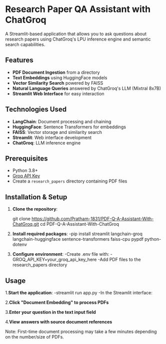 # Research Paper QA Assistant with ChatGroq

A Streamlit-based application that allows you to ask questions about research papers using ChatGroq's LPU inference engine and semantic search capabilities.


## Features

- **PDF Document Ingestion** from a directory
- **Text Embeddings** using HuggingFace models
- **Vector Similarity Search** powered by FAISS
- **Natural Language Queries** answered by ChatGroq's LLM (Mixtral 8x7B)
- **Streamlit Web Interface** for easy interaction

## Technologies Used

- **LangChain**: Document processing and chaining
- **HuggingFace**: Sentence Transformers for embeddings
- **FAISS**: Vector storage and similarity search
- **Streamlit**: Web interface development
- **ChatGroq**: LLM inference engine

## Prerequisites

- Python 3.8+
- [Groq API Key](https://console.groq.com/keys)
- Create a `research_papers` directory containing PDF files

## Installation & Setup

1. **Clone the repository**:

   git clone https://github.com/Pratham-1831/PDF-Q-A-Assistant-With-ChatGroq.git
   cd PDF-Q-A-Assistant-With-ChatGroq
2. **Install required packages**:
   -pip install streamlit langchain-groq langchain-huggingface sentence-transformers faiss-cpu pypdf python-dotenv
3. **Configure environment**:
   -Create .env file with:
   -GROQ_API_KEY=your_groq_api_key_here
   -Add PDF files to the research_papers directory

## Usage
1.**Start the application**:
 -streamlit run app.py
 -In the Streamlit interface:

2.**Click "Document Embedding" to process PDFs**

3.**Enter your question in the text input field**

4.**View answers with source document references**

Note: First-time document processing may take a few minutes depending on the number/size of PDFs.
